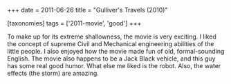 +++
date = 2011-06-26
title = "Gulliver's Travels (2010)"

[taxonomies]
tags = ['2011-movie', 'good']
+++

To make up for its extreme shallowness, the movie is very exciting. I
liked the concept of supreme Civil and Mechanical engineering abilities
of the little people. I also enjoyed how the movie made fun of old,
formal-sounding English. The movie also happens to be a Jack Black
vehicle, and this guy has some real good humor. What else me liked is
the robot. Also, the water effects (the storm) are amazing.
